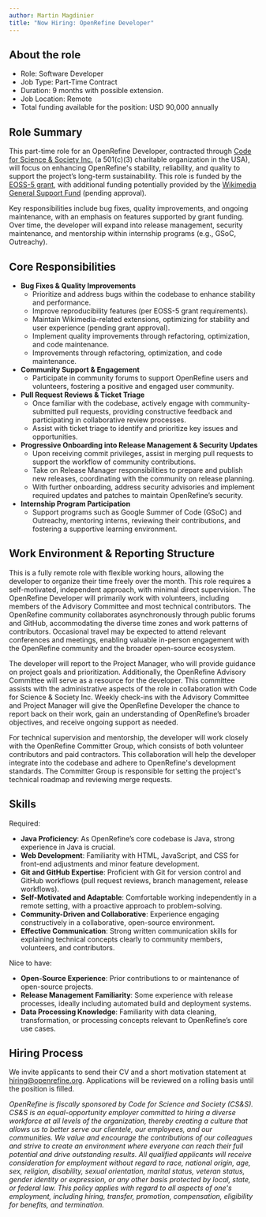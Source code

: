 ```yaml
---
author: Martin Magdinier
title: "Now Hiring: OpenRefine Developer"
---
```

## About the role 

* Role: Software Developer
* Job Type: Part-Time Contract
* Duration: 9 months with possible extension.
* Job Location: Remote
* Total funding available for the position: USD 90,000 annually 

## Role Summary

This part-time role for an OpenRefine Developer, contracted through [Code for Science & Society Inc.](https://www.codeforsociety.org/) (a 501(c)(3) charitable organization in the USA), will focus on enhancing OpenRefine's stability, reliability, and quality to support the project’s long-term sustainability. This role is funded by the [EOSS-5 grant](/funding#2022-eoss-5), with additional funding potentially provided by the [Wikimedia General Support Fund](/funding#2024-wikimedia-foundation) (pending approval).

Key responsibilities include bug fixes, quality improvements, and ongoing maintenance, with an emphasis on features supported by grant funding. Over time, the developer will expand into release management, security maintenance, and mentorship within internship programs (e.g., GSoC, Outreachy).

## Core Responsibilities
* **Bug Fixes & Quality Improvements**
  * Prioritize and address bugs within the codebase to enhance stability and performance.
  * Improve reproducibility features (per EOSS-5 grant requirements).
  * Maintain Wikimedia-related extensions, optimizing for stability and user experience (pending grant approval).
  * Implement quality improvements through refactoring, optimization, and code maintenance.
  * Improvements through refactoring, optimization, and code maintenance.
* **Community Support & Engagement**
  * Participate in community forums to support OpenRefine users and volunteers, fostering a positive and engaged user community.
* **Pull Request Reviews & Ticket Triage**
  * Once familiar with the codebase, actively engage with community-submitted pull requests, providing constructive feedback and participating in collaborative review processes.
  * Assist with ticket triage to identify and prioritize key issues and opportunities.
* **Progressive Onboarding into Release Management & Security Updates**
  * Upon receiving commit privileges, assist in merging pull requests to support the workflow of community contributions.
  * Take on Release Manager responsibilities to prepare and publish new releases, coordinating with the community on release planning.
  * With further onboarding, address security advisories and implement required updates and patches to maintain OpenRefine’s security.
* **Internship Program Participation**
  * Support programs such as Google Summer of Code (GSoC) and Outreachy, mentoring interns, reviewing their contributions, and fostering a supportive learning environment.

## Work Environment & Reporting Structure

This is a fully remote role with flexible working hours, allowing the developer to organize their time freely over the month. This role requires a self-motivated, independent approach, with minimal direct supervision. The OpenRefine Developer will primarily work with volunteers, including members of the Advisory Committee and most technical contributors. The OpenRefine community collaborates asynchronously through public forums and GitHub, accommodating the diverse time zones and work patterns of contributors. Occasional travel may be expected to attend relevant conferences and meetings, enabling valuable in-person engagement with the OpenRefine community and the broader open-source ecosystem.

The developer will report to the Project Manager, who will provide guidance on project goals and prioritization. Additionally, the OpenRefine Advisory Committee will serve as a resource for the developer. This committee assists with the administrative aspects of the role in collaboration with Code for Science & Society Inc. Weekly check-ins with the Advisory Committee and Project Manager will give the OpenRefine Developer the chance to report back on their work, gain an understanding of OpenRefine’s broader objectives, and receive ongoing support as needed.

For technical supervision and mentorship, the developer will work closely with the OpenRefine Committer Group, which consists of both volunteer contributors and paid contractors. This collaboration will help the developer integrate into the codebase and adhere to OpenRefine's development standards. The Committer Group is responsible for setting the project's technical roadmap and reviewing merge requests.

## Skills 

Required:
* **Java Proficiency**: As OpenRefine’s core codebase is Java, strong experience in Java is crucial.
* **Web Development**: Familiarity with HTML, JavaScript, and CSS for front-end adjustments and minor feature development.
* **Git and GitHub Expertise**: Proficient with Git for version control and GitHub workflows (pull request reviews, branch management, release workflows).
* **Self-Motivated and Adaptable**: Comfortable working independently in a remote setting, with a proactive approach to problem-solving.
* **Community-Driven and Collaborative**: Experience engaging constructively in a collaborative, open-source environment.
* **Effective Communication**: Strong written communication skills for explaining technical concepts clearly to community members, volunteers, and contributors.

Nice to have:
* **Open-Source Experience**: Prior contributions to or maintenance of open-source projects.
* **Release Management Familiarity**: Some experience with release processes, ideally including automated build and deployment systems.
* **Data Processing Knowledge**: Familiarity with data cleaning, transformation, or processing concepts relevant to OpenRefine’s core use cases.

## Hiring Process 

We invite applicants to send their CV and a short motivation statement at hiring@openrefine.org. Applications will be reviewed on a rolling basis until the position is filled.

_OpenRefine is fiscally sponsored by Code for Science and Society (CS&S). CS&S is an equal-opportunity employer committed to hiring a diverse workforce at all levels of the organization, thereby creating a culture that allows us to better serve our clientele, our employees, and our communities. We value and encourage the contributions of our colleagues and strive to create an environment where everyone can reach their full potential and drive outstanding results. All qualified applicants will receive consideration for employment without regard to race, national origin, age, sex, religion, disability, sexual orientation, marital status, veteran status, gender identity or expression, or any other basis protected by local, state, or federal law. This policy applies with regard to all aspects of one's employment, including hiring, transfer, promotion, compensation, eligibility for benefits, and termination._
